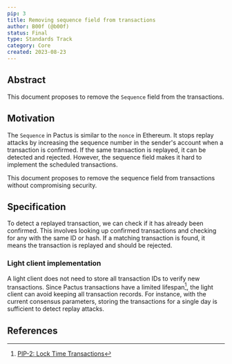 ```yaml
---
pip: 3
title: Removing sequence field from transactions
author: B00f (@b00f)
status: Final
type: Standards Track
category: Core
created: 2023-08-23
---
```


## Abstract

This document proposes to remove the `Sequence` field from the transactions.

## Motivation

The `Sequence` in Pactus is similar to the `nonce` in Ethereum.
It stops replay attacks by increasing the sequence number in the sender's account when a transaction is confirmed.
If the same transaction is replayed, it can be detected and rejected.
However, the sequence field makes it hard to implement the scheduled transactions.

This document proposes to remove the sequence field from transactions without compromising security.

## Specification

To detect a replayed transaction, we can check if it has already been confirmed.
This involves looking up confirmed transactions and checking for any with the same ID or hash.
If a matching transaction is found, it means the transaction is replayed and should be rejected.

### Light client implementation

A light client does not need to store all transaction IDs to verify new transactions.
Since Pactus transactions have a limited lifespan[^1], the light client can avoid keeping all transaction records.
For instance, with the current consensus parameters,
storing the transactions for a single day is sufficient to detect replay attacks.

## References

[^1]: [PIP-2: Lock Time Transactions](https://pips.pactus.org/PIPs/pip-2#time-to-live-interval)
